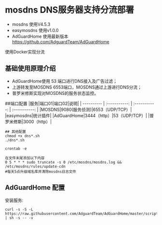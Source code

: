 # mosdns DNS服务器支持分流部署
- mosdns 使用V4.5.3
- easymosdns 使用v1.0.0
- AdGuardHome 使用最新版本
https://github.com/AdguardTeam/AdGuardHome

使用Docker实现分流
## 基础使用原理介绍
- AdGuardHome使用 53 端口进行DNS接入及广告过滤；
- 上游转发至MOSDNS 6553端口，MOSDNS通过上游进行DNS分流；
- 普罗米修斯实现对MOSDNS的服务状态监控。

##端口配置
|服务|端口01|端口02|说明|
| ---------- | :-----------:  | :-----------: | :-----------: |
|MOSDNS|9080(服务侦测)|6553（UDP/TCP）|
|easymosdns|统计插件|
|AdGuardHome|3444（http）|53（UDP/TCP）|
|普罗米修斯|3000（http）|

```
## 其他配置
chmod +x dns*.sh
./dns*.sh

crontab -e

在文件末尾添加以下内容
0 5 * * * sudo truncate -s 0 /etc/mosdns/mosdns.log && /etc/mosdns/rules/update-cdn
#每天5点升级域名库并清除mosdns日志文件
```
## AdGuardHome 配置
安装服务:
```
curl -s -S -L https://raw.githubusercontent.com/AdguardTeam/AdGuardHome/master/scripts/install.sh | sh -s -- -v
```
